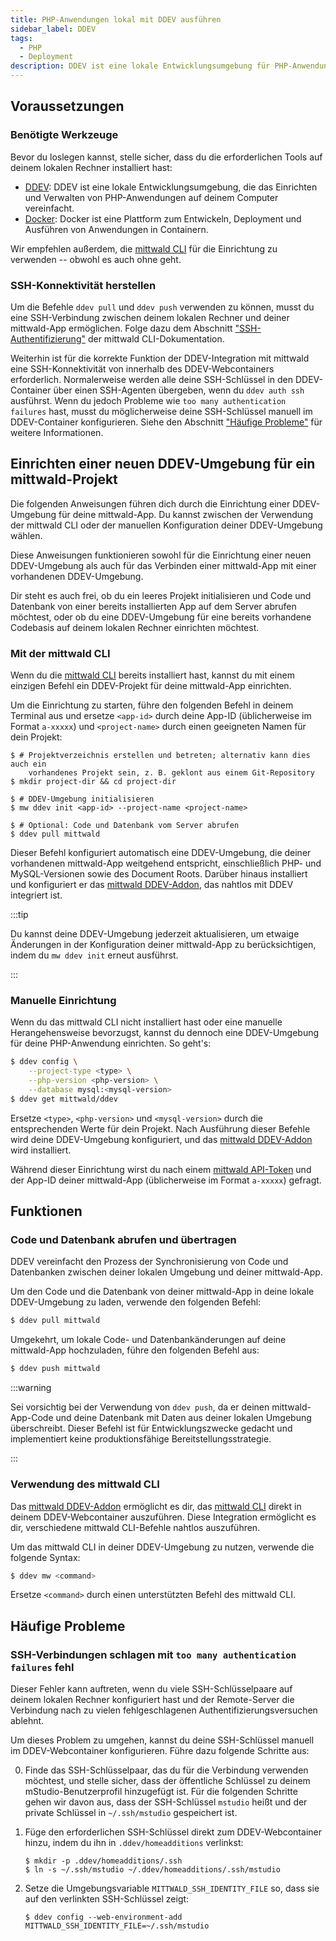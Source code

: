 ```yaml
---
title: PHP-Anwendungen lokal mit DDEV ausführen
sidebar_label: DDEV
tags:
  - PHP
  - Deployment
description: DDEV ist eine lokale Entwicklungsumgebung für PHP-Anwendungen. Es kann verwendet werden, um PHP-Anwendungen auf einfache Weise lokal für Test- und Entwicklungszwecke zu starten.
---
```


## Voraussetzungen

### Benötigte Werkzeuge

Bevor du loslegen kannst, stelle sicher, dass du die erforderlichen Tools auf deinem lokalen Rechner installiert hast:

- [DDEV](https://ddev.readthedocs.io/en/stable/): DDEV ist eine lokale Entwicklungsumgebung, die das Einrichten und Verwalten von PHP-Anwendungen auf deinem Computer vereinfacht.
- [Docker](https://www.docker.com/): Docker ist eine Plattform zum Entwickeln, Deployment und Ausführen von Anwendungen in Containern.

Wir empfehlen außerdem, die [mittwald CLI][cli] für die Einrichtung zu verwenden -- obwohl es auch ohne geht.

### SSH-Konnektivität herstellen

Um die Befehle `ddev pull` und `ddev push` verwenden zu können, musst du eine SSH-Verbindung zwischen deinem lokalen Rechner und deiner mittwald-App ermöglichen. Folge dazu dem Abschnitt ["SSH-Authentifizierung"][cli-ssh] der mittwald CLI-Dokumentation.

Weiterhin ist für die korrekte Funktion der DDEV-Integration mit mittwald eine SSH-Konnektivität von innerhalb des DDEV-Webcontainers erforderlich. Normalerweise werden alle deine SSH-Schlüssel in den DDEV-Container über einen SSH-Agenten übergeben, wenn du `ddev auth ssh` ausführst. Wenn du jedoch Probleme wie `too many authentication failures` hast, musst du möglicherweise deine SSH-Schlüssel manuell im DDEV-Container konfigurieren. Siehe den Abschnitt ["Häufige Probleme"](#häufige-probleme) für weitere Informationen.

## Einrichten einer neuen DDEV-Umgebung für ein mittwald-Projekt

Die folgenden Anweisungen führen dich durch die Einrichtung einer DDEV-Umgebung für deine mittwald-App. Du kannst zwischen der Verwendung der mittwald CLI oder der manuellen Konfiguration deiner DDEV-Umgebung wählen.

Diese Anweisungen funktionieren sowohl für die Einrichtung einer neuen DDEV-Umgebung als auch für das Verbinden einer mittwald-App mit einer vorhandenen DDEV-Umgebung.

Dir steht es auch frei, ob du ein leeres Projekt initialisieren und Code und Datenbank von einer bereits installierten App auf dem Server abrufen möchtest, oder ob du eine DDEV-Umgebung für eine bereits vorhandene Codebasis auf deinem lokalen Rechner einrichten möchtest.

### Mit der mittwald CLI

Wenn du die [mittwald CLI][cli] bereits installiert hast, kannst du mit einem einzigen Befehl ein DDEV-Projekt für deine mittwald-App einrichten.

Um die Einrichtung zu starten, führe den folgenden Befehl in deinem Terminal aus und ersetze `<app-id>` durch deine App-ID (üblicherweise im Format `a-xxxxx`) und `<project-name>` durch einen geeigneten Namen für dein Projekt:

```shell-session
$ # Projektverzeichnis erstellen und betreten; alternativ kann dies auch ein
    vorhandenes Projekt sein, z. B. geklont aus einem Git-Repository
$ mkdir project-dir && cd project-dir

$ # DDEV-Umgebung initialisieren
$ mw ddev init <app-id> --project-name <project-name>

$ # Optional: Code und Datenbank vom Server abrufen
$ ddev pull mittwald
```

Dieser Befehl konfiguriert automatisch eine DDEV-Umgebung, die deiner vorhandenen mittwald-App weitgehend entspricht, einschließlich PHP- und MySQL-Versionen sowie des Document Roots. Darüber hinaus installiert und konfiguriert er das [mittwald DDEV-Addon][ddev-addon], das nahtlos mit DDEV integriert ist.

:::tip

Du kannst deine DDEV-Umgebung jederzeit aktualisieren, um etwaige Änderungen in der Konfiguration deiner mittwald-App zu berücksichtigen, indem du `mw ddev init` erneut ausführst.

:::

### Manuelle Einrichtung

Wenn du das mittwald CLI nicht installiert hast oder eine manuelle Herangehensweise bevorzugst, kannst du dennoch eine DDEV-Umgebung für deine PHP-Anwendung einrichten. So geht's:

```bash
$ ddev config \
    --project-type <type> \
    --php-version <php-version> \
    --database mysql:<mysql-version>
$ ddev get mittwald/ddev
```

Ersetze `<type>`, `<php-version>` und `<mysql-version>` durch die entsprechenden Werte für dein Projekt. Nach Ausführung dieser Befehle wird deine DDEV-Umgebung konfiguriert, und das [mittwald DDEV-Addon][ddev-addon] wird installiert.

Während dieser Einrichtung wirst du nach einem [mittwald API-Token][apitoken] und der App-ID deiner mittwald-App (üblicherweise im Format `a-xxxxx`) gefragt.

## Funktionen

### Code und Datenbank abrufen und übertragen

DDEV vereinfacht den Prozess der Synchronisierung von Code und Datenbanken zwischen deiner lokalen Umgebung und deiner mittwald-App.

Um den Code und die Datenbank von deiner mittwald-App in deine lokale DDEV-Umgebung zu laden, verwende den folgenden Befehl:

```bash
$ ddev pull mittwald
```

Umgekehrt, um lokale Code- und Datenbankänderungen auf deine mittwald-App hochzuladen, führe den folgenden Befehl aus:

```bash
$ ddev push mittwald
```

:::warning

Sei vorsichtig bei der Verwendung von `ddev push`, da er deinen mittwald-App-Code und deine Datenbank mit Daten aus deiner lokalen Umgebung überschreibt. Dieser Befehl ist für Entwicklungszwecke gedacht und implementiert keine produktionsfähige Bereitstellungsstrategie.

:::

### Verwendung des mittwald CLI

Das [mittwald DDEV-Addon][ddev-addon] ermöglicht es dir, das [mittwald CLI][cli] direkt in deinem DDEV-Webcontainer auszuführen. Diese Integration ermöglicht es dir, verschiedene mittwald CLI-Befehle nahtlos auszuführen.

Um das mittwald CLI in deiner DDEV-Umgebung zu nutzen, verwende die folgende Syntax:

```bash
$ ddev mw <command>
```

Ersetze `<command>` durch einen unterstützten Befehl des mittwald CLI.

## Häufige Probleme

### SSH-Verbindungen schlagen mit `too many authentication failures` fehl

Dieser Fehler kann auftreten, wenn du viele SSH-Schlüsselpaare auf deinem lokalen Rechner konfiguriert hast und der Remote-Server die Verbindung nach zu vielen fehlgeschlagenen Authentifizierungsversuchen ablehnt.

Um dieses Problem zu umgehen, kannst du deine SSH-Schlüssel manuell im DDEV-Webcontainer konfigurieren. Führe dazu folgende Schritte aus:

0. Finde das SSH-Schlüsselpaar, das du für die Verbindung verwenden möchtest, und stelle sicher, dass der öffentliche Schlüssel zu deinem mStudio-Benutzerprofil hinzugefügt ist. Für die folgenden Schritte gehen wir davon aus, dass der SSH-Schlüssel `mstudio` heißt und der private Schlüssel in `~/.ssh/mstudio` gespeichert ist.

1. Füge den erforderlichen SSH-Schlüssel direkt zum DDEV-Webcontainer hinzu, indem du ihn in `.ddev/homeadditions` verlinkst:

    ```shell-session
    $ mkdir -p .ddev/homeadditions/.ssh
    $ ln -s ~/.ssh/mstudio ~/.ddev/homeadditions/.ssh/mstudio
    ```

2. Setze die Umgebungsvariable `MITTWALD_SSH_IDENTITY_FILE` so, dass sie auf den verlinkten SSH-Schlüssel zeigt:

    ```shell-session
    $ ddev config --web-environment-add MITTWALD_SSH_IDENTITY_FILE=~/.ssh/mstudio
    ```

[cli]: /docs/v2/api/sdks/cli
[cli-ssh]: /docs/v2/api/sdks/cli/#ssh
[apitoken]: /docs/v2/api/intro
[ddev-addon]: https://github.com/mittwald/ddev

[^1]: DDEV-`homeadditions` sind ein Mechanismus, um dein Home-Verzeichnis innerhalb des Webcontainers zu erweitern. Siehe das [Handbuch](https://ddev.readthedocs.io/en/stable/users/extend/in-container-configuration/) für weitere Informationen.
